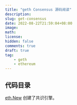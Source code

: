 ```yaml
---
title: "geth Consensus 源码阅读"
description:
slug: get-consensus
date: 2022-08-22T21:59:04+08:00
image:
math:
license:
hidden: false
comments: true
draft: true
tag:
    - geth
    - ethereum
---
```


## 代码目录

[eth.New](https://github.com/ethereum/go-ethereum/blob/c4a662176ec11b9d5718904ccefee753637ab377/eth/backend.go#L144) 创建了共识引擎。